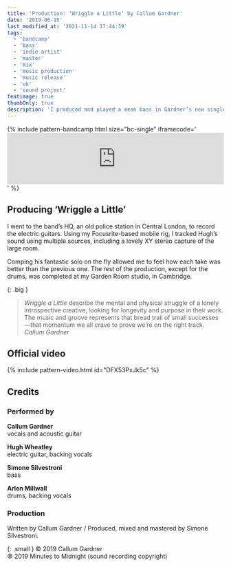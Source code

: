 ```yaml
---
title: 'Production: ‘Wriggle a Little’ by Callum Gardner'
date: '2019-06-15'
last_modified_at: '2021-11-14 17:44:39'
tags:
  - 'bandcamp'
  - 'bass'
  - 'indie artist'
  - 'master'
  - 'mix'
  - 'music production'
  - 'music release'
  - 'uk'
  - 'sound project'
featimage: true
thumbOnly: true
description: 'I produced and played a mean bass in Gardner’s new single, ‘Wriggle A Little’, which featured an epic guitar solo.'
---
```

{% include pattern-bandcamp.html size="bc-single" iframecode='<iframe style="border: 0; width: 100%; height: 120px;" src="https://bandcamp.com/EmbeddedPlayer/track=1398022832/size=large/bgcol=ffffff/linkcol=333333/tracklist=false/artwork=small/transparent=true/"><a href="https://callumgardner.bandcamp.com/track/wriggle-a-little">Wriggle a Little by Callum Gardner</a></iframe>' %}

## Producing ‘Wriggle a Little’

I went to the band’s HQ, an old police station in Central London, to record the electric guitars. Using my Focusrite-based mobile rig, I tracked Hugh’s sound using multiple sources, including a lovely XY stereo capture of the large room. 

Comping his fantastic solo on the fly allowed me to feel how each take was better than the previous one. The rest of the production, except for the drums, was completed at my Garden Room studio, in Cambridge.

{: .big }
> _Wriggle a Little_ describe the mental and physical struggle of a lonely introspective creative, looking for longevity and purpose in their work. The music and groove represents that bread trail of small successes—that momentum we all crave to prove we’re on the right track.
> <cite>Callum Gardner</cite>

## Official video

{% include pattern-video.html id="DFX53PxJk5c" %}

## Credits

### Performed by

**Callum Gardner**\
vocals and acoustic guitar

**Hugh Wheatley**\
electric guitar, backing vocals

**Simone Silvestroni**\
bass

**Arlen Millwall**\
drums, backing vocals

### Production

Written by Callum Gardner / Produced, mixed and mastered by Simone Silvestroni.

{: .small }
&copy; 2019 Callum Gardner\
℗ 2019 Minutes to Midnight (sound recording copyright)